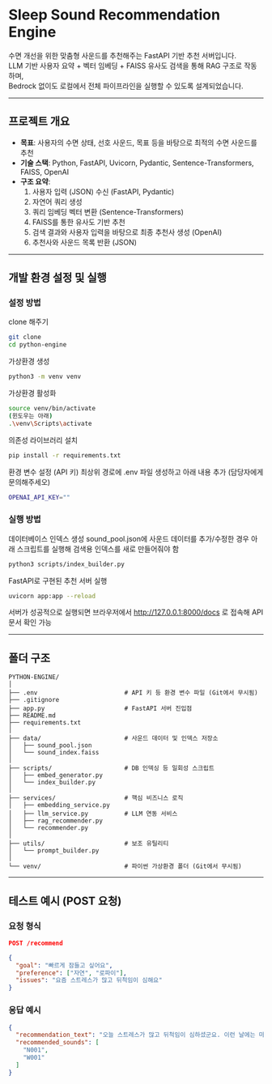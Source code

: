 # Sleep Sound Recommendation Engine

수면 개선을 위한 맞춤형 사운드를 추천해주는 FastAPI 기반 추천 서버입니다.  
LLM 기반 사용자 요약 + 벡터 임베딩 + FAISS 유사도 검색을 통해 RAG 구조로 작동하며,  
Bedrock 없이도 로컬에서 전체 파이프라인을 실행할 수 있도록 설계되었습니다.

---

## 프로젝트 개요

- **목표**: 사용자의 수면 상태, 선호 사운드, 목표 등을 바탕으로 최적의 수면 사운드를 추천
- **기술 스택**: Python, FastAPI, Uvicorn, Pydantic, Sentence-Transformers, FAISS, OpenAI
- **구조 요약**:
  1. 사용자 입력 (JSON) 수신 (FastAPI, Pydantic)
  2. 자연어 쿼리 생성
  3. 쿼리 임베딩 벡터 변환 (Sentence-Transformers)
  4. FAISS를 통한 유사도 기반 추천
  5. 검색 결과와 사용자 입력을 바탕으로 최종 추천사 생성 (OpenAI)
  6. 추천사와 사운드 목록 반환 (JSON)

---

## 개발 환경 설정 및 실행
### 설정 방법
clone 해주기
```bash
git clone
cd python-engine
```

가상환경 생성
```bash
python3 -m venv venv
```

가상환경 활성화
```bash
source venv/bin/activate
(윈도우는 아래)
.\venv\Scripts\activate
```

의존성 라이브러리 설치
```bash
pip install -r requirements.txt
```

환경 변수 설정 (API 키)
최상위 경로에 .env 파일 생성하고 아래 내용 추가
(담당자에게 문의해주세오)
```bash
OPENAI_API_KEY=""
```

### 실행 방법
데이터베이스 인덱스 생성
sound_pool.json에 사운드 데이터를 추가/수정한 경우
아래 스크립트를 실행해 검색용 인덱스를 새로 만들어줘야 함
```bash
python3 scripts/index_builder.py
```

FastAPI로 구현된 추천 서버 실행
```bash
uvicorn app:app --reload
```
서버가 성공적으로 실행되면 브라우저에서 http://127.0.0.1:8000/docs 로 접속해 API 문서 확인 가능

---

## 폴더 구조

```
PYTHON-ENGINE/
│
├── .env                        # API 키 등 환경 변수 파일 (Git에서 무시됨)
├── .gitignore
├── app.py                      # FastAPI 서버 진입점
├── README.md
├── requirements.txt
│
├── data/                       # 사운드 데이터 및 인덱스 저장소
│   ├── sound_pool.json
│   └── sound_index.faiss
│
├── scripts/                    # DB 인덱싱 등 일회성 스크립트
│   ├── embed_generator.py
│   └── index_builder.py
│
├── services/                   # 핵심 비즈니스 로직
│   ├── embedding_service.py
│   ├── llm_service.py          # LLM 연동 서비스
│   ├── rag_recommender.py
│   └── recommender.py
│
├── utils/                      # 보조 유틸리티
│   └── prompt_builder.py
│
└── venv/                       # 파이썬 가상환경 폴더 (Git에서 무시됨)
```

---

## 테스트 예시 (POST 요청)

### 요청 형식

```json
POST /recommend

{
  "goal": "빠르게 잠들고 싶어요",
  "preference": ["자연", "로파이"],
  "issues": "요즘 스트레스가 많고 뒤척임이 심해요"
}
```

### 응답 예시

```json
{
  "recommendation_text": "오늘 스트레스가 많고 뒤척임이 심하셨군요. 이런 날에는 마음을 차분하게 가라앉혀주는 '여름밤 귀뚜라미 소리'가 도움이 될 수 있어요. 조용한 시골 밤에 들리는 귀뚜라미들의 합창은 복잡한 생각을 잊고 편안하게 잠드는 데 좋은 친구가 되어줄 거예요.",
  "recommended_sounds": [
    "N001",
    "W001"
  ]
}
```